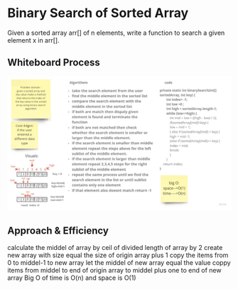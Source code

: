 # Binary Search of Sorted Array
Given a sorted array arr[] of n elements, write a function to search a given element x in arr[].

## Whiteboard Process
![array-binary-search](3.jpg)

## Approach & Efficiency
calculate the middel of array by ceil of divided length of array by 2
create new array with size equal the size of origin array plus 1
copy the items from 0 to middel-1 to new array
let the middel of new array equal the value
coppy items from middel to end of origin array to middel plus one to end of new array
Big O of time is O(n) and space is O(1)